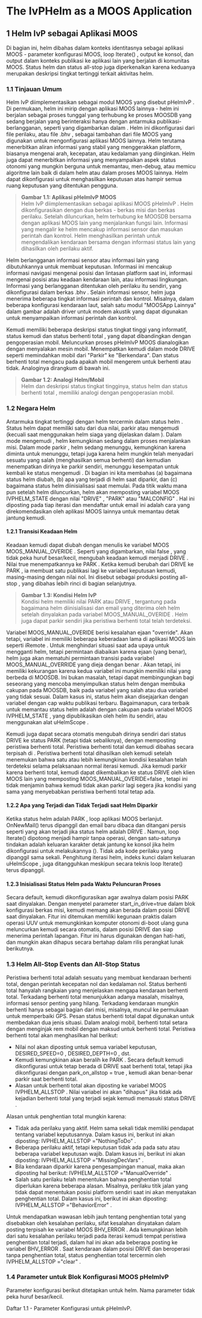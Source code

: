 # The IvPHelm as a MOOS Application

## 1   Helm IvP sebagai Aplikasi MOOS​ ​
Di bagian ini, helm dibahas dalam konteks identitasnya sebagai aplikasi MOOS - parameter konfigurasi MOOS, loop Iterate() , output ke konsol, dan output dalam konteks publikasi ke aplikasi lain yang berjalan di komunitas MOOS. Status helm dan status all-stop juga diperkenalkan karena keduanya merupakan deskripsi tingkat tertinggi terkait aktivitas helm.


### 1.1   Tinjauan Umum
Helm IvP diimplementasikan sebagai modul MOOS yang disebut pHelmIvP . Di permukaan, helm ini mirip dengan aplikasi MOOS lainnya - helm ini berjalan sebagai proses tunggal yang terhubung ke proses MOOSDB yang sedang berjalan yang berinteraksi hanya dengan antarmuka publikasi-berlangganan, seperti yang digambarkan dalam . Helm ini dikonfigurasi dari file perilaku, atau file .bhv , sebagai tambahan dari file MOOS yang digunakan untuk mengonfigurasi aplikasi MOOS lainnya. Helm terutama menerbitkan aliran informasi yang stabil yang menggerakkan platform, biasanya mengenai arah, kecepatan, atau kedalaman yang diinginkan. Helm juga dapat menerbitkan informasi yang menyampaikan aspek status otonomi yang mungkin berguna untuk memantau, men-debug, atau memicu algoritme lain baik di dalam helm atau dalam proses MOOS lainnya. Helm dapat dikonfigurasi untuk menghasilkan keputusan atas hampir semua ruang keputusan yang ditentukan pengguna.

> **Gambar 1.1: Aplikasi pHelmIvP MOOS**\
> Helm IvP diimplementasikan sebagai aplikasi MOOS pHelmIvP . Helm dikonfigurasikan dengan dua berkas - berkas misi dan berkas perilaku. Setelah diluncurkan, helm terhubung ke MOOSDB bersama dengan aplikasi MOOS lain yang menjalankan fungsi lain. Informasi yang mengalir ke helm mencakup informasi sensor dan masukan perintah dan kontrol. Helm menghasilkan perintah untuk mengendalikan kendaraan bersama dengan informasi status lain yang dihasilkan oleh perilaku aktif.

Helm berlangganan informasi sensor atau informasi lain yang dibutuhkannya untuk membuat keputusan. Informasi ini mencakup informasi navigasi mengenai posisi dan lintasan platform saat ini, informasi mengenai posisi atau keadaan kendaraan lain, atau informasi lingkungan. Informasi yang berlangganan ditentukan oleh perilaku itu sendiri, yang dikonfigurasi dalam berkas .bhv . Selain informasi sensor, helm juga menerima beberapa tingkat informasi perintah dan kontrol. Misalnya, dalam beberapa konfigurasi kendaraan laut, salah satu modul "MOOSApp Lainnya" dalam gambar adalah driver untuk modem akustik yang dapat digunakan untuk menyampaikan informasi perintah dan kontrol.

Kemudi memiliki beberapa deskripsi status tingkat tinggi yang informatif, status kemudi dan status berhenti total , yang dapat dibandingkan dengan pengoperasian mobil. Meluncurkan proses pHelmIvP MOOS dianalogikan dengan menyalakan mesin mobil. Menempatkan kemudi dalam mode DRIVE seperti memindahkan mobil dari "Parkir" ke "Berkendara". Dan status berhenti total mengacu pada apakah mobil mengerem untuk berhenti atau tidak. Analoginya dirangkum di bawah ini.

> **Gambar 1.2: Analogi Helm/Mobil**\
> Helm dan deskripsi status tingkat tingginya, status helm dan status berhenti total , memiliki analogi dengan pengoperasian mobil.


### 1.2   Negara Helm
Antarmuka tingkat tertinggi dengan helm tercermin dalam status helm . Status helm dapat memiliki satu dari dua nilai, parkir atau mengemudi (kecuali saat menggunakan helm siaga yang dijelaskan dalam ). Dalam mode mengemudi , helm kemungkinan sedang dalam proses menjalankan misi. Dalam mode parkir , helm sedang menunggu, kemungkinan karena diminta untuk menunggu, tetapi juga karena helm mungkin telah menyadari sesuatu yang salah (menghasilkan semua berhenti) dan kemudian menempatkan dirinya ke parkir sendiri, menunggu kesempatan untuk kembali ke status mengemudi . Di bagian ini kita membahas (a) bagaimana status helm diubah, (b) apa yang terjadi di helm saat diparkir, dan (c) bagaimana status helm diinisialisasi saat memulai. Pada titik waktu mana pun setelah helm diluncurkan, helm akan memposting variabel MOOS IVPHELM_STATE dengan nilai "DRIVE" , "PARK" atau "MALCONFIG" . Hal ini diposting pada tiap iterasi dan mendaftar untuk email ini adalah cara yang direkomendasikan oleh aplikasi MOOS lainnya untuk memantau detak jantung kemudi.


#### 1.2.1   Transisi Keadaan Helm   
Keadaan kemudi dapat diubah dengan menulis ke variabel MOOS MOOS_MANUAL_OVERIDE . Seperti yang digambarkan, nilai false , yang tidak peka huruf besar/kecil, mengubah keadaan kemudi menjadi DRIVE . Nilai true menempatkannya ke PARK . Ketika kemudi berubah dari DRIVE ke PARK , ia membuat satu publikasi lagi ke variabel keputusan kemudi, masing-masing dengan nilai nol. Ini disebut sebagai produksi posting all-stop , yang dibahas lebih rinci di bagian selanjutnya.

> **Gambar 1.3: Kondisi Helm IvP**\
> Kondisi helm memiliki nilai PARK atau DRIVE , tergantung pada bagaimana helm diinisialisasi dan email yang diterima oleh helm setelah dinyalakan pada variabel MOOS_MANUAL_OVERIDE . Helm juga dapat parkir sendiri jika peristiwa berhenti total telah terdeteksi.

Variabel MOOS_MANUAL_OVERIDE berisi kesalahan ejaan "override". Akan tetapi, variabel ini memiliki beberapa keberadaan lama di aplikasi MOOS lain seperti iRemote . Untuk menghindari situasi saat ada upaya untuk mengganti helm, tetapi permintaan diabaikan karena ejaan (yang benar), helm juga akan mematuhi permintaan transisi pada variabel MOOS_MANUAL_OVERRIDE yang dieja dengan benar . Akan tetapi, ini memiliki kekurangan karena kedua variabel ini mungkin memiliki nilai yang berbeda di MOOSDB. Ini bukan masalah, tetapi dapat membingungkan bagi seseorang yang mencoba menyimpulkan status helm dengan membuka cakupan pada MOOSDB, baik pada variabel yang salah atau dua variabel yang tidak sesuai. Dalam kasus ini, status helm akan disejajarkan dengan variabel dengan cap waktu publikasi terbaru. Bagaimanapun, cara terbaik untuk memantau status helm adalah dengan cakupan pada variabel MOOS IVPHELM_STATE , yang dipublikasikan oleh helm itu sendiri, atau menggunakan alat uHelmScope .

Kemudi juga dapat secara otomatis mengubah dirinya sendiri dari status DRIVE ke status PARK (tetapi tidak sebaliknya), dengan memposting peristiwa berhenti total. Peristiwa berhenti total dan kemudi dibahas secara terpisah di . Peristiwa berhenti total dihasilkan oleh kemudi setelah menemukan bahwa satu atau lebih kemungkinan kondisi kesalahan telah terdeteksi selama pelaksanaan normal iterasi kemudi. Jika kemudi parkir karena berhenti total, kemudi dapat dikembalikan ke status DRIVE oleh klien MOOS lain yang memposting MOOS_MANUAL_OVERIDE=false , tetapi ini tidak menjamin bahwa kemudi tidak akan parkir lagi segera jika kondisi yang sama yang menyebabkan peristiwa berhenti total tetap ada.


#### 1.2.2   Apa yang Terjadi dan Tidak Terjadi saat Helm Diparkir   
Ketika status helm adalah PARK , loop aplikasi MOOS berlanjut. OnNewMail() terus dipanggil dan email baru dibaca dan ditangani persis seperti yang akan terjadi jika status helm adalah DRIVE . Namun, loop Iterate() dipotong menjadi hampir tanpa operasi, dengan satu-satunya tindakan adalah keluaran karakter detak jantung ke konsol jika helm dikonfigurasi untuk melakukannya (). Tidak ada kode perilaku yang dipanggil sama sekali. Penghitung iterasi helm, indeks kunci dalam keluaran uHelmScope , juga ditangguhkan meskipun secara teknis loop Iterate() terus dipanggil.


#### 1.2.3   Inisialisasi Status Helm pada Waktu Peluncuran Proses  
Secara default, kemudi dikonfigurasikan agar awalnya dalam posisi PARK saat dinyalakan. Dengan menyetel parameter start_in_drive=true dalam blok konfigurasi berkas misi, kemudi memang akan berada dalam posisi DRIVE saat dinyalakan. Fitur ini ditemukan memiliki kegunaan praktis dalam operasi UUV untuk memungkinkan komputer otonomi di-boot ulang guna meluncurkan kemudi secara otomatis, dalam posisi DRIVE dan siap menerima perintah lapangan. Fitur ini harus digunakan dengan hati-hati, dan mungkin akan dihapus secara bertahap dalam rilis perangkat lunak berikutnya.


### 1.3   Helm All-Stop Events dan All-Stop Status
Peristiwa berhenti total adalah sesuatu yang membuat kendaraan berhenti total, dengan perintah kecepatan nol dan kedalaman nol. Status berhenti total hanyalah rangkaian yang menjelaskan mengapa kendaraan berhenti total. Terkadang berhenti total menunjukkan adanya masalah, misalnya, informasi sensor penting yang hilang. Terkadang kendaraan mungkin berhenti hanya sebagai bagian dari misi, misalnya, muncul ke permukaan untuk memperbaiki GPS. Pesan status berhenti total dapat digunakan untuk membedakan dua jenis situasi. Dalam analogi mobil, berhenti total setara dengan menginjak rem mobil dengan maksud untuk berhenti total. Peristiwa berhenti total akan menghasilkan hal berikut:

- Nilai nol akan diposting untuk semua variabel keputusan, DESIRED_SPEED=0 , DESIRED_DEPTH=0 , dst.
- Kemudi kemungkinan akan beralih ke PARK . Secara default kemudi dikonfigurasi untuk tetap berada di DRIVE saat berhenti total, tetapi jika dikonfigurasi dengan park_on_allstop = true , kemudi akan benar-benar parkir saat berhenti total.
- Alasan untuk berhenti total akan diposting ke variabel MOOS IVPHELM_ALLSTOP . Nilai variabel ini akan "dihapus" jika tidak ada kejadian berhenti total yang terjadi sejak kemudi memasuki status DRIVE .

Alasan untuk penghentian total mungkin karena:

- Tidak ada perilaku yang aktif. Helm sama sekali tidak memiliki pendapat tentang variabel keputusannya. Dalam kasus ini, berikut ini akan diposting: IVPHELM_ALLSTOP ="NothingToDo" .
- Beberapa perilaku aktif, tetapi keputusan tidak ada pada satu atau beberapa variabel keputusan wajib. Dalam kasus ini, berikut ini akan diposting: IVPHELM_ALLSTOP ="MissingDecVars" .
- Bila kendaraan diparkir karena pengesampingan manual, maka akan diposting hal berikut: IVPHELM_ALLSTOP ="ManualOverride" .
- Salah satu perilaku telah menentukan bahwa penghentian total diperlukan karena beberapa alasan. Misalnya, perilaku titik jalan yang tidak dapat menentukan posisi platform sendiri saat ini akan menyatakan penghentian total. Dalam kasus ini, berikut ini akan diposting: IVPHELM_ALLSTOP ="BehaviorError" .

Untuk mendapatkan wawasan lebih jauh tentang penghentian total yang disebabkan oleh kesalahan perilaku, sifat kesalahan dinyatakan dalam posting terpisah ke variabel MOOS BHV_ERROR . Ada kemungkinan lebih dari satu kesalahan perilaku terjadi pada iterasi kemudi tempat peristiwa penghentian total terjadi, dalam hal ini akan ada beberapa posting ke variabel BHV_ERROR . Saat kendaraan dalam posisi DRIVE dan beroperasi tanpa penghentian total, status penghentian total tercermin oleh IVPHELM_ALLSTOP ="clear" .


### 1.4   Parameter untuk Blok Konfigurasi MOOS pHelmIvP   
Parameter konfigurasi berikut ditetapkan untuk helm. Nama parameter tidak peka huruf besar/kecil.

Daftar 1.1 - Parameter Konfigurasi untuk pHelmIvP.


